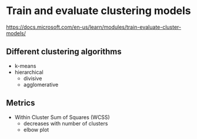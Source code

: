 # Train and evaluate clustering models
<https://docs.microsoft.com/en-us/learn/modules/train-evaluate-cluster-models/>

## Different clustering algorithms
- k-means
- hierarchical
  - divisive
  - agglomerative

## Metrics
- Within Cluster Sum of Squares (WCSS)
  - decreases with number of clusters
  - elbow plot